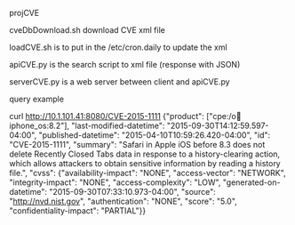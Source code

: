 projCVE

cveDbDownload.sh download CVE xml file

loadCVE.sh is to put in the /etc/cron.daily to update the xml 

apiCVE.py is the search script to xml file (response with JSON)

serverCVE.py is a web server between client and apiCVE.py


query example

curl http://10.1.101.41:8080/CVE-2015-1111
{"product": ["cpe:/o:apple:iphone_os:8.2"], "last-modified-datetime": "2015-09-30T14:12:59.597-04:00", "published-datetime": "2015-04-10T10:59:26.420-04:00", "id": "CVE-2015-1111", "summary": "Safari in Apple iOS before 8.3 does not delete Recently Closed Tabs data in response to a history-clearing action, which allows attackers to obtain sensitive information by reading a history file.", "cvss": {"availability-impact": "NONE", "access-vector": "NETWORK", "integrity-impact": "NONE", "access-complexity": "LOW", "generated-on-datetime": "2015-09-30T07:33:10.973-04:00", "source": "http://nvd.nist.gov", "authentication": "NONE", "score": "5.0", "confidentiality-impact": "PARTIAL"}}


